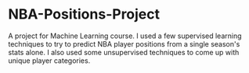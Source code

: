 # NBA-Positions-Project

A project for Machine Learning course. I used a few supervised learning techniques to try to predict NBA player positions from a single season's stats alone.
I also used some unsupervised techniques to come up with unique player categories.
